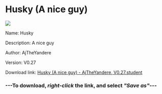 # Husky (A nice guy)

<img src = "https://raw.githubusercontent.com/Arbiter1223/Koukou-Gurashi-Custom-Students/master/Students/Files/Husky%20(A%20nice%20guy).png">

Name: Husky

Description: A nice guy

Author: AjTheYandere

Version: V0.27

Download link: <a href="https://raw.githubusercontent.com/Arbiter1223/Koukou-Gurashi-Custom-Students/master/Students/Files/Husky%20(A%20nice%20guy)%20-%20AjTheYandere%2C%20V0.27.student">Husky (A nice guy) - AjTheYandere, V0.27.student</a>

### ---**To download, _right-click_ the link, and select _"Save as"_**---


